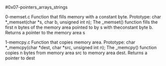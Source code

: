 #0x07-pointers_arrays_strings

0-memset.c
Function that fills memory with a constant byte.
Prototype: char *_memset(char *s, char b, unsigned int n);
The _memset() function fills the first n bytes of the memory area pointed to by s with theconstant byte b. Returns a pointer to the memory area s

1-memcpy.c
Function that copies memory area.
Prototype: char *_memcpy(char *dest, char *src, unsigned int n);
The _memcpy() function copies n bytes from memory area src to memory area dest. Returns a pointer to dest
